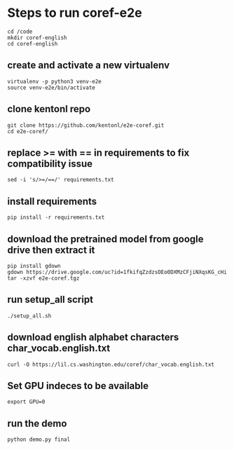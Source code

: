 # Steps to run coref-e2e 
```console
cd /code
mkdir coref-english
cd coref-english
```
## create and activate a new virtualenv
```console
virtualenv -p python3 venv-e2e
source venv-e2e/bin/activate
```
## clone kentonl repo
```console
git clone https://github.com/kentonl/e2e-coref.git
cd e2e-coref/
```
## replace >= with == in requirements to fix compatibility issue
```console
sed -i 's/>=/==/' requirements.txt
```
## install requirements
```console
pip install -r requirements.txt
```
## download the pretrained model from google drive then extract it
```console
pip install gdown
gdown https://drive.google.com/uc?id=1fkifqZzdzsOEo0DXMzCFjiNXqsKG_cHi
tar -xzvf e2e-coref.tgz
```
## run setup_all script
```console
./setup_all.sh
```
## download english alphabet characters char_vocab.english.txt
```console
curl -O https://lil.cs.washington.edu/coref/char_vocab.english.txt
```
## Set GPU indeces to be available
```console
export GPU=0
```
## run the demo
```console
python demo.py final
```
